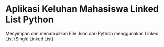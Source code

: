 # Aplikasi Keluhan Mahasiswa Linked List Python
Menyimpan dan menampilkan File Json dari Python menggunakan Linked List (Single Linked List)
